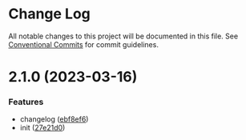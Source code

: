# Change Log

All notable changes to this project will be documented in this file.
See [Conventional Commits](https://conventionalcommits.org) for commit guidelines.

# 2.1.0 (2023-03-16)


### Features

* changelog ([ebf8ef6](https://github.com/dlxpzh/yarn-lerna/commit/ebf8ef6656f8c48cd7982e9ed4b3b1b4f5f827e9))
* init ([27e21d0](https://github.com/dlxpzh/yarn-lerna/commit/27e21d04757fdcf18c83e22f248dd2ad798afee7))
